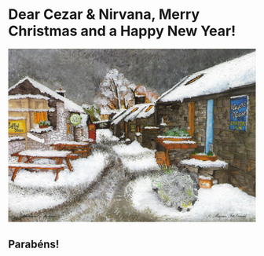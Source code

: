 # Dear Cezar & Nirvana, Merry Christmas and a Happy New Year!

[![Parabéns!](2020.jpg)](https://www.youtube.com/watch?v=9sDt-CY2_VQ)

## Parabéns!
